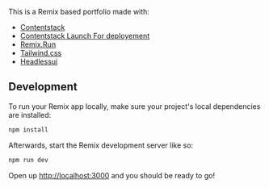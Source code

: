 This is a Remix based portfolio made with:
- [Contentstack](https://www.contentstack.com/platforms/headless-cms)
- [Contentstack Launch For deployement](https://www.contentstack.com/platforms/launch)
- [Remix.Run](https://remix.run)
- [Tailwind.css](https://tailwindcss.com/)
- [Headlessui](https://headlessui.com/)


## Development

To run your Remix app locally, make sure your project's local dependencies are installed:

```sh
npm install
```

Afterwards, start the Remix development server like so:

```sh
npm run dev
```

Open up [http://localhost:3000](http://localhost:3000) and you should be ready to go!

